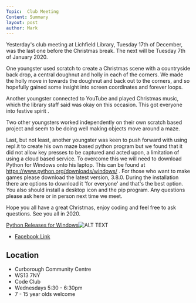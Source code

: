 ```yaml
---
Topic:  Club Meeting
Content: Summary
layout: post
author: Mark
---
```

Yesterday's club meeting at Lichfield Library, Tuesday 17th of December, was the last one before the Christmas break. The next will be Tuesday 7th of January 2020.

One youngster used scratch to create a Christmas scene with a countryside back drop, a central doughnut and holly in each of the corners. We made the holly move in towards the doughnut and back out to the corners, and so hopefully gained some insight into screen coordinates and forever loops.

Another youngster connected to YouTube and played Christmas music, which the library staff said was okay on this occasion. This got everyone into festive spirit .

Two other youngsters worked independently on their own scratch based project and seem to be doing well making objects move around a maze.

Last, but not least, another youngster was keen to push forward with using repl.it to create his own maze based python program but we found that it did not allow key presses to be captured and acted upon, a limitation of using a cloud based service. To overcome this we will need to download Python for Windows onto his laptop. This can be found at https://www.python.org/downloads/windows/ .
For those who want to make games please download the latest version, 3.8.0. During the installation there are options to download it 'for everyone' and that's the best option. You also should install a desktop icon and the pip program. Any questions please ask here or in person next time we meet.

Hope you all have a great Christmas, enjoy coding and feel free to ask questions. See you all in 2020.

[Python Releases for Windows](https://l.facebook.com/l.php?u=https%3A%2F%2Fwww.python.org%2Fdownloads%2Fwindows%2F&h=AT2SQdVZPuiX9R9my0FNTRezv0nhtaUZbKoh7FBeo_UtaiNJ1wW-2dn7BpMwLR3OrKZV82W_VJgkTvXyGU-Ayr43SrdkMsSfMOpaHmTjuici5Mqhdxy-4xrjLqtaB5aA&s=1)![ALT TEXT](https://external.fbhx6-1.fna.fbcdn.net/emg1/v/t13/17832389882323649001?url=https%3A%2F%2Fwww.python.org%2Fstatic%2Fopengraph-icon-200x200.png&fb_obo=1&utld=python.org&stp=c0.5000x0.5000f_dst-emg0_p200x200_q75&ccb=13-1&oh=06_AbF59fQPHMxZORc8-oN5cvE9azj31Ls_a194iyRJGaZXmA&oe=65285668&_nc_sid=e609ca)

* [Facebook Link](https://www.facebook.com/1481985248595237/posts/2445603555566730/)

## Location

* Curborough Community Centre
* WS13 7NY
* Code Club
* Wednesdays 5:30 - 6:30pm
* 7 - 15 year olds welcome

